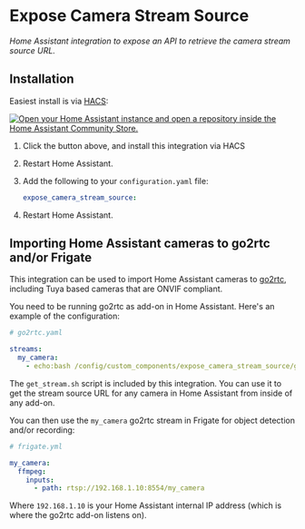 # Expose Camera Stream Source

_Home Assistant integration to expose an API to retrieve the camera stream source URL._

## Installation

Easiest install is via [HACS](https://hacs.xyz/):

[![Open your Home Assistant instance and open a repository inside the Home Assistant Community Store.](https://my.home-assistant.io/badges/hacs_repository.svg)](https://my.home-assistant.io/redirect/hacs_repository/?owner=felipecrs&repository=hass-expose-camera-stream-source&category=integration)

1. Click the button above, and install this integration via HACS
2. Restart Home Assistant.
3. Add the following to your `configuration.yaml` file:

    ```yaml
    expose_camera_stream_source:
    ```
4. Restart Home Assistant.

## Importing Home Assistant cameras to go2rtc and/or Frigate

This integration can be used to import Home Assistant cameras to [go2rtc](https://github.com/alexxit/go2rtc), including Tuya based cameras that are ONVIF compliant.

You need to be running go2rtc as add-on in Home Assistant. Here's an example of the configuration:

```yaml
# go2rtc.yaml

streams:
  my_camera:
    - echo:bash /config/custom_components/expose_camera_stream_source/get_stream.sh camera.my_camera
```

The `get_stream.sh` script is included by this integration. You can use it to get the stream source URL for any camera in Home Assistant from inside of any add-on.

You can then use the `my_camera` go2rtc stream in Frigate for object detection and/or recording:

```yaml
# frigate.yml

my_camera:
  ffmpeg:
    inputs:
      - path: rtsp://192.168.1.10:8554/my_camera
```

Where `192.168.1.10` is your Home Assistant internal IP address (which is where the go2rtc add-on listens on).
